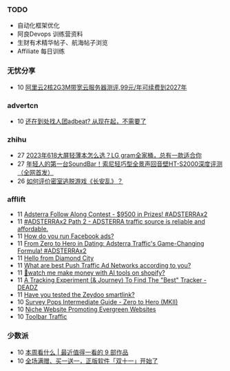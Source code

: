 ### TODO
-  自动化框架优化
-  阿良Devops 训练营资料
-  生财有术精华帖子、航海帖子浏览
-  Affiliate 每日训练

### 无忧分享
<!-- ruyo:START -->
-  10 [阿里云2核2G3M带宽云服务器测评,99元/年可续费到2027年](https://51.ruyo.net/18532.html)<!-- ruyo:END -->

### advertcn
<!-- advertcn:START -->
-  10 [还在到处找人团adbeat? 从现在起，不需要了](https://www.advertcn.com/forum.php?mod=viewthread&tid=112881)<!-- advertcn:END -->

### zhihu
<!-- zhihu:START -->
-  27 [2023年618大屏轻薄本怎么选？LG gram全家桶，总有一款适合你](http://zhuanlan.zhihu.com/p/632641888?utm_campaign=rss&utm_medium=rss&utm_source=rss&utm_content=title)
-  27 [年轻人的第一台SoundBar！索尼轻巧型全景声回音壁HT-S2000深度评测（全网首发）](http://zhuanlan.zhihu.com/p/630990296?utm_campaign=rss&utm_medium=rss&utm_source=rss&utm_content=title)
-  26 [如何评价密室逃脱游戏《长安乱》？](http://www.zhihu.com/question/563950552/answer/3045961312?utm_campaign=rss&utm_medium=rss&utm_source=rss&utm_content=title)<!-- zhihu:END -->

### afflift
<!-- afflift:START -->
-  11 [Adsterra Follow Along Contest - $9500 in Prizes! #ADSTERRAx2](https://afflift.com/f/threads/adsterra-follow-along-contest-9500-in-prizes-adsterrax2.11948/)
-  11 [#ADSTERRAx2 Path 2 - ADSTERRA traffic source is reliable and affordable.](https://afflift.com/f/threads/adsterrax2-path-2-adsterra-traffic-source-is-reliable-and-affordable.11986/)
-  11 [How do you run Facebook ads?](https://afflift.com/f/threads/how-do-you-run-facebook-ads.12003/)
-  11 [From Zero to Hero in Dating: Adsterra Traffic&#39;s Game-Changing Formula! #ADSTERRAx2](https://afflift.com/f/threads/from-zero-to-hero-in-dating-adsterra-traffics-game-changing-formula-adsterrax2.11962/)
-  11 [Hello from Diamond City](https://afflift.com/f/threads/hello-from-diamond-city.11998/)
-  11 [What are best Push Traffic Ad Networks according to you?](https://afflift.com/f/threads/what-are-best-push-traffic-ad-networks-according-to-you.11953/)
-  11 [🤑watch me make money with AI tools on shopify?](https://afflift.com/f/threads/%F0%9F%A4%91watch-me-make-money-with-ai-tools-on-shopify.11851/)
-  11 [A Tracking Experiment &lpar;&amp; Journey&rpar; To Find The &quot;Best&quot; Tracker - DEADZ](https://afflift.com/f/threads/a-tracking-experiment-journey-to-find-the-best-tracker-deadz.1698/)
-  11 [Have you tested the Zeydoo smartlink?](https://afflift.com/f/threads/have-you-tested-the-zeydoo-smartlink.11990/)
-  10 [Survey Pops Intermediate Guide - Zero to Hero &lpar;MKII&rpar;](https://afflift.com/f/threads/survey-pops-intermediate-guide-zero-to-hero-mkii.7554/)
-  10 [Niche Website Promoting Evergreen Websites](https://afflift.com/f/threads/niche-website-promoting-evergreen-websites.11872/)
-  10 [Toolbar Traffic](https://afflift.com/f/threads/toolbar-traffic.11416/)<!-- afflift:END -->

### 少数派
<!-- sspai:START -->
-  10 [本周看什么 | 最近值得一看的 9 部作品](https://sspai.com/post/84326)
-  10 [全场满赠、买一送一，正版软件「双十一」开始了](https://sspai.com/post/84322)<!-- sspai:END -->
